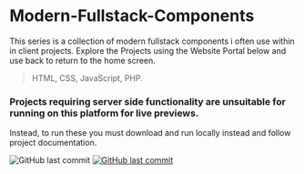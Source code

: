 # Modern-Fullstack-Components

This series is a collection of modern fullstack components i often use within in client projects.
Explore the Projects using the Website Portal below and use back to return to the home screen.

> HTML, CSS, JavaScript, PHP.

### Projects requiring server side functionality are unsuitable for running on this platform for live previews.

Instead, to run these you must download and run locally instead and follow project documentation.

<img alt="GitHub last commit" src="https://img.shields.io/github/last-commit/mogrady-git/Modern-Fullstack-Components">
<a href="https://mogrady-git.github.io/Modern-Fullstack-Components/index.html"><img alt="GitHub last commit" src="https://img.shields.io/badge/Version%201.0-Launch%20Website-green"></a>
